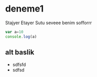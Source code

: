 # deneme1
Stajyer Etayer Sutu seveee benim sofforrr

```js
var a=10
console.log(a)
```

## alt baslik

- sdfsfd
- sdfsd
